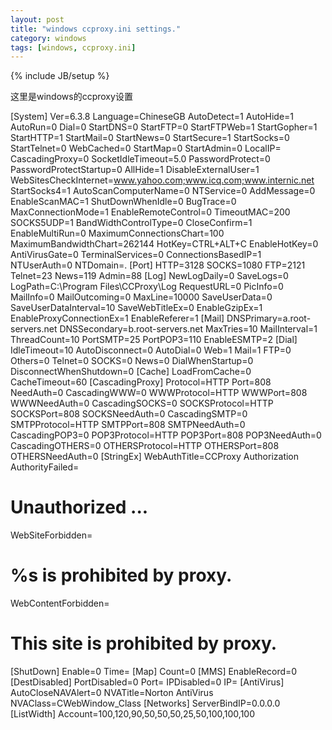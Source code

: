 ```yaml
---
layout: post
title: "windows ccproxy.ini settings."
category: windows
tags: [windows, ccproxy.ini]
---
```

{% include JB/setup %}

这里是windows的ccproxy设置

[System]
Ver=6.3.8
Language=ChineseGB
AutoDetect=1
AutoHide=1
AutoRun=0
Dial=0
StartDNS=0
StartFTP=0
StartFTPWeb=1
StartGopher=1
StartHTTP=1
StartMail=0
StartNews=0
StartSecure=1
StartSocks=0
StartTelnet=0
WebCached=0
StartMap=0
StartAdmin=0
LocalIP=
CascadingProxy=0
SocketIdleTimeout=5.0
PasswordProtect=0
PasswordProtectStartup=0
AllHide=1
DisableExternalUser=1
WebSitesCheckInternet=www.yahoo.com;www.icq.com;www.internic.net
StartSocks4=1
AutoScanComputerName=0
NTService=0
AddMessage=0
EnableScanMAC=1
ShutDownWhenIdle=0
BugTrace=0
MaxConnectionMode=1
EnableRemoteControl=0
TimeoutMAC=200
SOCKS5UDP=1
BandWidthControlType=0
CloseConfirm=1
EnableMultiRun=0
MaximumConnectionsChart=100
MaximumBandwidthChart=262144
HotKey=CTRL+ALT+C
EnableHotKey=0
AntiVirusGate=0
TerminalServices=0
ConnectionsBasedIP=1
NTUserAuth=0
NTDomain=.
[Port]
HTTP=3128
SOCKS=1080
FTP=2121
Telnet=23
News=119
Admin=88
[Log]
NewLogDaily=0
SaveLogs=0
LogPath=C:\Program Files\CCProxy\Log
RequestURL=0
PicInfo=0
MailInfo=0
MailOutcoming=0
MaxLine=10000
SaveUserData=0
SaveUserDataInterval=10
SaveWebTitleEx=0
EnableGzipEx=1
EnableProxyConnectionEx=1
EnableReferer=1
[Mail]
DNSPrimary=a.root-servers.net
DNSSecondary=b.root-servers.net
MaxTries=10
MailInterval=1
ThreadCount=10
PortSMTP=25
PortPOP3=110
EnableESMTP=2
[Dial]
IdleTimeout=10
AutoDisconnect=0
AutoDial=0
Web=1
Mail=1
FTP=0
Others=0
Telnet=0
SOCKS=0
News=0
DialWhenStartup=0
DisconnectWhenShutdown=0
[Cache]
LoadFromCache=0
CacheTimeout=60
[CascadingProxy]
Protocol=HTTP
Port=808
NeedAuth=0
CascadingWWW=0
WWWProtocol=HTTP
WWWPort=808
WWWNeedAuth=0
CascadingSOCKS=0
SOCKSProtocol=HTTP
SOCKSPort=808
SOCKSNeedAuth=0
CascadingSMTP=0
SMTPProtocol=HTTP
SMTPPort=808
SMTPNeedAuth=0
CascadingPOP3=0
POP3Protocol=HTTP
POP3Port=808
POP3NeedAuth=0
CascadingOTHERS=0
OTHERSProtocol=HTTP
OTHERSPort=808
OTHERSNeedAuth=0
[StringEx]
WebAuthTitle=CCProxy Authorization
AuthorityFailed=<Html><Body><H1> Unauthorized ...</H1></Body></Html>
WebSiteForbidden=<Html><Body><H1> %s is prohibited by proxy.</H1></Body></Html>
WebContentForbidden=<Html><Body><H1> This site is prohibited by proxy.</H1></Body></Html>
[ShutDown]
Enable=0
Time=
[Map]
Count=0
[MMS]
EnableRecord=0
[DestDisabled]
PortDisabled=0
Port=
IPDisabled=0
IP=
[AntiVirus]
AutoCloseNAVAlert=0
NVATitle=Norton AntiVirus
NVAClass=CWebWindow_Class
[Networks]
ServerBindIP=0.0.0.0
[ListWidth]
Account=100,120,90,50,50,50,25,50,100,100,100

